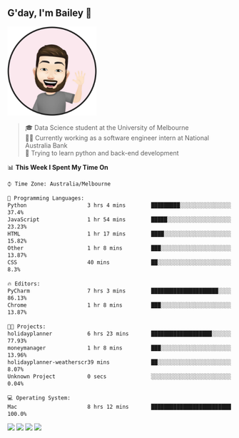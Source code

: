 ## G'day, I'm Bailey 👋

<img src="https://raw.githubusercontent.com/baely/baely/master/image.png" width="200px">

> 🎓 Data Science student at the University of Melbourne <br>
> 👨‍💻 Currently working as a software engineer intern  at National Australia Bank <br>
> 🌱 Trying to learn python and back-end development

<!--START_SECTION:waka-->
📊 **This Week I Spent My Time On** 

```text
⌚︎ Time Zone: Australia/Melbourne

💬 Programming Languages: 
Python                   3 hrs 4 mins        █████████░░░░░░░░░░░░░░░░   37.4% 
JavaScript               1 hr 54 mins        █████░░░░░░░░░░░░░░░░░░░░   23.23% 
HTML                     1 hr 17 mins        ████░░░░░░░░░░░░░░░░░░░░░   15.82% 
Other                    1 hr 8 mins         ███░░░░░░░░░░░░░░░░░░░░░░   13.87% 
CSS                      40 mins             ██░░░░░░░░░░░░░░░░░░░░░░░   8.3%

🔥 Editors: 
PyCharm                  7 hrs 3 mins        █████████████████████░░░░   86.13% 
Chrome                   1 hr 8 mins         ███░░░░░░░░░░░░░░░░░░░░░░   13.87%

🐱‍💻 Projects: 
holidayplanner           6 hrs 23 mins       ███████████████████░░░░░░   77.93% 
moneymanager             1 hr 8 mins         ███░░░░░░░░░░░░░░░░░░░░░░   13.96% 
holidayplanner-weatherscr39 mins             ██░░░░░░░░░░░░░░░░░░░░░░░   8.07% 
Unknown Project          0 secs              ░░░░░░░░░░░░░░░░░░░░░░░░░   0.04%

💻 Operating System: 
Mac                      8 hrs 12 mins       █████████████████████████   100.0%

```


<!--END_SECTION:waka-->

[<img height="40px" src="https://img.icons8.com/ios-filled/2x/linkedin.png">](https://linkedin.com/in/baileybutler1)
[<img height="40px" src="https://img.icons8.com/ios-filled/2x/github.png">](https://github.com/baely)
[<img height="40px" src="https://img.icons8.com/ios-filled/2x/salesforce.png">](https://trailblazer.me/id/baileybutler)
[<img height="40px" src="https://img.icons8.com/ios-filled/2x/instagram.png">](https://instagram.com/bae1y)
